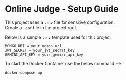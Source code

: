# Online Judge - Setup Guide

This project uses a `.env` file for sensitive configuration.  
Create a `.env` file in the project root.  

Below is a sample `.env` template used for this project:

```env
MONGO_URI = your_mongo_url
JWT_SECRET = your_jwt_secret_key
GEMINI_API_KEY = your_gemini_api_key
```

To start the Docker Container use the below command -->

```env
docker-compose up
```
